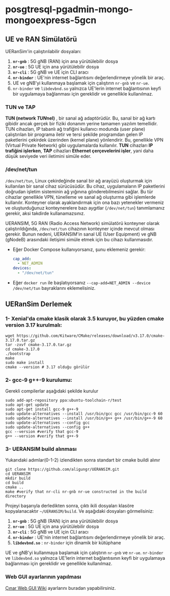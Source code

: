 # posgtresql-pgadmin-mongo-mongoexpress-5gcn

## UE ve RAN Simülatörü

UERanSim'in çalıştırılabilir dosyaları:
1. **`nr-gnb`** : 5G gNB (RAN) için ana yürütülebilir dosya
1. **`nr-ue`** : 5G UE için ana yürütülebilir dosya
1. **`nr-cli`** : 5G gNB ve UE için CLI aracı
1. **`nr-binder`** : UE'nin internet bağlantısını değerlendirmeye yönelik bir araç.
1. UE ve gNB'yi kullanmaya başlamak için çalıştırın `nr-gnb` ve `nr-ue`.
1. `nr-binder` ve `libdevbnd.so` yalnızca UE'lerin internet bağlantısının keyfi bir uygulamaya bağlanması için gereklidir ve genellikle kullanılmaz.

### TUN ve TAP
**TUN (network *TUN*nel)** , bir sanal ağ adaptörüdür. Bu, sanal bir ağ kartı gibidir ancak gerçek bir fiziki donanım yerine tamamen yazılım temellidir. TUN cihazları, IP tabanlı ağ trafiğini kullanıcı modunda (user plane) çalıştırılan bir programa iletir ve tersi şekilde programdan gelen IP paketlerini çekirdek üzerinden (kernel plane) yönlendirir. Bu, genellikle VPN (Virtual Private Network) gibi uygulamalarda kullanılır. **TUN** cihazları **IP trafiğini işlerken**, **TAP** cihazları **Ethernet çerçevelerini işler**, yani daha düşük seviyede veri iletimini simüle eder.

### /dev/net/tun
`/dev/net/tun`, Linux çekirdeğinde sanal bir ağ arayüzü oluşturmak için kullanılan bir sanal cihaz sürücüsüdür. Bu cihaz, uygulamaların IP paketlerini doğrudan işletim sisteminin ağ yığınına gönderebilmesini sağlar. Bu tür cihazlar genellikle VPN, tünelleme ve sanal ağ oluşturma gibi işlemlerde kullanılır. Konteyner olarak ayaklandırmak için ona bazı yetenekler vermeniz ve oluşturduğunuz konteynerelere bazı aygıtlar (`/dev/net/tun`) tanımlamanız gerekir, aksi takdirde kullanamazsınız. 


UERANSIM, 5G RAN (Radio Access Network) simülatörü konteyner olarak çalıştırıldığında, `/dev/net/tun` cihazının konteyner içinde mevcut olması gerekir. Bunun nedeni, UERANSIM'in sanal UE (User Equipment) ve gNB (gNodeB) arasındaki iletişimi simüle etmek için bu cihazı kullanmasıdır.

- Eğer Docker Compose kullanıyorsanız, şunu eklemeniz gerekir:
  ```yaml
  cap_add:
    - NET_ADMIN
  devices:
    - "/dev/net/tun"
  ```

- Eğer `docker run` ile başlatıyorsanız `--cap-add=NET_ADMIN --device /dev/net/tun` bayraklarını eklemelisiniz.


## UERanSim Derlemek
### 1- Xenial'da cmake klasik olarak 3.5 kuruyor, bu yüzden cmake version 3.17 kurulmalı:
```shell
wget https://github.com/Kitware/CMake/releases/download/v3.17.0/cmake-3.17.0.tar.gz
tar -zxvf cmake-3.17.0.tar.gz
cd cmake-3.17.0
./bootstrap
make
sudo make install
cmake --version # 3.17 olduğu görülür
```

### 2- gcc-9 g++-9 kurulumu:
Gerekli compilerlar aşağıdaki şekilde kurulur
```shell
sudo add-apt-repository ppa:ubuntu-toolchain-r/test
sudo apt-get update
sudo apt-get install gcc-9 g++-9
sudo update-alternatives --install /usr/bin/gcc gcc /usr/bin/gcc-9 60
sudo update-alternatives --install /usr/bin/g++ g++ /usr/bin/g++-9 60
sudo update-alternatives --config gcc
sudo update-alternatives --config g++
gcc --version #verify that gcc-9
g++ --version #verify that g++-9
```

### 3- UERANSIM build alınması 
Yukarıdaki adımlar(0-1-2) izlendikten sonra standart bir cmake buildi alınır
```shell
git clone https://github.com/aligungr/UERANSIM.git
cd UERANSIM
mkdir build
cd build
cmake ..
make #verify that nr-cli nr-gnb nr-ue constructed in the build directory
```

Projeyi başarıyla derledikten sonra, çıktı ikili dosyaları klasöre kopyalanacaktır `~/UERANSIM/build`. 
Ve aşağıdaki dosyaları görmelisiniz:

1. **`nr-gnb`** : 5G gNB (RAN) için ana yürütülebilir dosya
1. **`nr-ue`** : 5G UE için ana yürütülebilir dosya
1. **`nr-cli`** : 5G gNB ve UE için CLI aracı
1. **`nr-binder`** : UE'nin internet bağlantısını değerlendirmeye yönelik bir araç.
1. **`libdevbnd.so`** : `nr-binder` için dinamik bir kütüphane

UE ve gNB'yi kullanmaya başlamak için çalıştırın `nr-gnb` ve `nr-ue`.
`nr-binder` ve `libdevbnd.so` yalnızca UE'lerin internet bağlantısının keyfi bir uygulamaya bağlanması için gereklidir ve genellikle kullanılmaz.

### Web GUI ayarlarının yapılması
[Çınar Web GUI Wiki](http://redmine.ulakhaberlesme.com.tr/projects/cinar_devops/wiki/NF_Web_GUI_Ayarlar%C4%B1) ayarlarını buradan yapabilirsiniz.


